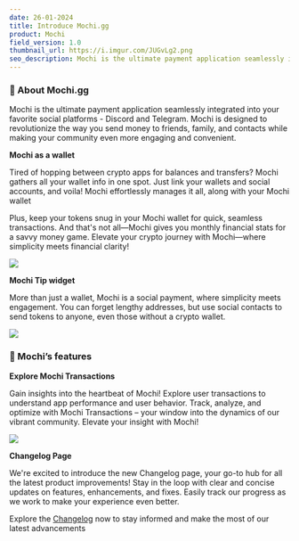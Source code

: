 ```yaml
---
date: 26-01-2024
title: Introduce Mochi.gg
product: Mochi
field_version: 1.0
thumbnail_url: https://i.imgur.com/JUGvLg2.png
seo_description: Mochi is the ultimate payment application seamlessly integrated into your favorite social platforms - Discord and Telegram. Mochi is designed to revolutionize the way you send money to friends, family, and contacts while making your community even more engaging and convenient.
---
```


### 🍡 About Mochi.gg

Mochi is the ultimate payment application seamlessly integrated into your favorite social platforms - Discord and Telegram. Mochi is designed to revolutionize the way you send money to friends, family, and contacts while making your community even more engaging and convenient.

[//]: new_line

**Mochi as a wallet**

Tired of hopping between crypto apps for balances and transfers? Mochi gathers all your wallet info in one spot. Just link your wallets and social accounts, and voila! Mochi effortlessly manages it all, along with your Mochi wallet

Plus, keep your tokens snug in your Mochi wallet for quick, seamless transactions. And that's not all—Mochi gives you monthly financial stats for a savvy money game. Elevate your crypto journey with Mochi—where simplicity meets financial clarity!

![](https://i.imgur.com/aiVZDwk.png)

**Mochi Tip widget**

More than just a wallet, Mochi is a social payment, where simplicity meets engagement. You can forget lengthy addresses, but use social contacts to send tokens to anyone, even those without a crypto wallet.

![](https://i.imgur.com/SpyAyqK.png)

[//]: break

### 💎 Mochi’s features

**Explore Mochi Transactions**

Gain insights into the heartbeat of Mochi! Explore user transactions to understand app performance and user behavior. Track, analyze, and optimize with Mochi Transactions – your window into the dynamics of our vibrant community. Elevate your insight with Mochi!

![](https://i.imgur.com/Fjn1dTq.png)

**Changelog Page**

We're excited to introduce the new Changelog page, your go-to hub for all the latest product improvements! Stay in the loop with clear and concise updates on features, enhancements, and fixes. Easily track our progress as we work to make your experience even better.

Explore the [Changelog](http://beta.mochi.gg/changelog) now to stay informed and make the most of our latest advancements
